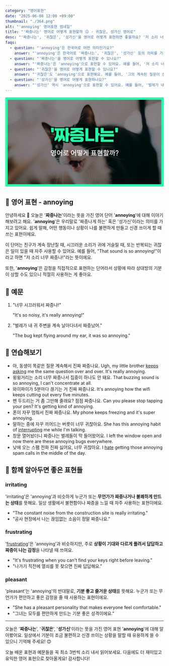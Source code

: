 ```yaml
---
category: "영어표현"
date: "2025-06-08 12:00 +09:00"
thumbnail: "./364.png"
alt: "'annoying' 영어표현 썸네일"
title: "'짜증나는' 영어로 어떻게 표현할까 😖 - 귀찮은, 성가신 영어로"
desc: "'짜증나는', '귀찮은', '성가신'을 영어로 어떻게 표현하면 좋을까요? '저 소리 너무 짜증나!', '그의 계속된 질문이 성가셔.' 등을 영어로 표현하는 법을 배워봅시다. 다양한 예문을 통해서 연습하고 본인의 표현으로 만들어 보세요."
faqs:
  - question: "'annoying'은 한국어로 어떤 의미인가요?"
    answer: "'annoying'은 한국어로 '짜증나는', '귀찮은', '성가신' 등의 의미를 가지고 있어요. 불편하거나 신경 쓰이는 상황에서 쓰는 표현이에요."
  - question: "'짜증나는'을 영어로 어떻게 표현할 수 있나요?"
    answer: "'짜증나는'은 'annoying'으로 표현할 수 있어요. 예를 들어, '저 소리 너무 짜증나!'는 'That sound is so annoying!'이라고 말해요."
  - question: "'귀찮은'을 영어로 어떻게 표현할 수 있나요?"
    answer: "'귀찮은'도 'annoying'으로 표현해요. 예를 들어, '그의 계속된 질문이 성가셔.'는 'His constant questions are annoying.'라고 해요."
  - question: "'성가신'을 영어로 어떻게 표현하나요?"
    answer: "'성가신' 역시 'annoying'으로 표현할 수 있어요. 예를 들어, '벌레가 내 귀 주변을 계속 날아다녀서 짜증났어.'는 'The bug kept flying around my ear, it was so annoying.'라고 말해요."
---
```


!['annoying' 영어표현](./364.png)

## 🌟 영어 표현 - annoying

안녕하세요 👋 오늘은 '**짜증나는**'이라는 뜻을 가진 영어 단어 '**annoying**'에 대해 이야기해보려고 해요. '**annoying**'은 우리말로 '짜증나게 하는' 혹은 '성가신'이라는 의미를 가지고 있어요. 쉽게 말해, 어떤 행동이나 상황이 나를 불편하게 만들고 신경 쓰이게 할 때 쓰는 표현이에요.

이 단어는 친구가 계속 장난칠 때, 시끄러운 소리가 귀에 거슬릴 때, 또는 반복되는 귀찮은 일이 있을 때 자주 사용할 수 있어요. 예를 들어, "That sound is so annoying!"이라고 하면 "저 소리 너무 짜증나!"라는 뜻이에요.

또한, '**annoying**'은 감정을 직접적으로 표현하는 단어라서 상황에 따라 상대방의 기분이 상할 수도 있으니 적절히 사용하는 게 좋아요.

## 📖 예문

1. "너무 시끄러워서 짜증나!"

   "It's so noisy, it's really annoying!"

2. "벌레가 내 귀 주변을 계속 날아다녀서 짜증났어."

   "The bug kept flying around my ear, it was so annoying."

## 💬 연습해보기

<ul data-interactive-list>

  <li data-interactive-item>
    <span data-toggler>아, 동생이 똑같은 질문 계속해서 진짜 짜증나요.</span>
    <span data-answer>Ugh, my little brother <a href="/blog/in-english/291.keep-ing/">keeps asking</a> me the same question over and over. It's really annoying.</span>
  </li>

  <li data-interactive-item>
    <span data-toggler>윙윙거리는 소리 너무 짜증나서 집중이 하나도 안 돼요.</span>
    <span data-answer>That buzzing sound is so annoying, I can't concentrate at all.</span>
  </li>

  <li data-interactive-item>
    <span data-toggler>와이파이가 5분마다 끊기는 거 진짜 짜증나요.</span>
    <span data-answer>It's annoying how the wifi keeps cutting out every five minutes.</span>
  </li>

  <li data-interactive-item>
    <span data-toggler>펜 두드리는 거 좀 그만해 줄래요? 점점 짜증나요.</span>
    <span data-answer>Can you please stop tapping your pen? It's getting kind of annoying.</span>
  </li>

  <li data-interactive-item>
    <span data-toggler>폰이 자꾸 멈춰서 진짜 짜증나요.</span>
    <span data-answer>My phone keeps freezing and it's super annoying.</span>
  </li>

  <li data-interactive-item>
    <span data-toggler>말하는 중에 자꾸 끼어드는 버릇이 너무 귀찮아요.</span>
    <span data-answer>She has this annoying habit of <a href="/blog/in-english/382.interrupt/">interrupting</a> me while I'm talking.</span>
  </li>

  <li data-interactive-item>
    <span data-toggler>창문 열어놨더니 짜증나는 벌레들이 막 들어왔어요.</span>
    <span data-answer>I left the window open and now there are these annoying bugs everywhere.</span>
  </li>

  <li data-interactive-item>
    <span data-toggler>낮에 오는 스팸 전화 진짜 싫어요, 너무 귀찮아요.</span>
    <span data-answer>I <a href="/blog/in-english/392.hate/">hate</a> getting those annoying spam calls in the middle of the day.</span>
  </li>

</ul>

## 🤝 함께 알아두면 좋은 표현들

### irritating

'irritating'은 'annoying'과 비슷하게 누군가 또는 **무언가가 짜증나거나 불쾌하게 만드는 상태**를 뜻해요. 일상 생활에서 불편함이나 짜증을 느낄 때 자주 사용하는 표현이에요.

- "The constant noise from the construction site is really irritating."
- "공사 현장에서 나는 끊임없는 소음이 정말 짜증나요."

### frustrating

'[frustrating](/blog/in-english/378.frustrating/)'은 'annoying'과 비슷하지만, 주로 **상황이 기대와 다르게 풀려서 답답하고 짜증이 나는 감정**을 나타낼 때 쓰여요.

- "It's frustrating when you can't find your keys right before leaving."
- "나가기 직전에 열쇠를 못 찾으면 진짜 답답해요."

### pleasant

'pleasant'는 'annoying'의 반대말로, **기분 좋고 즐거운 상태**를 뜻해요. 누군가 또는 무언가가 편안하고 좋은 감정을 줄 때 사용하는 표현이에요.

- "She has a pleasant personality that makes everyone feel comfortable."
- "그녀는 모두를 편안하게 만드는 기분 좋은 성격이에요."

---

오늘은 '**짜증나는**', '**귀찮은**', '**성가신**'이라는 뜻을 가진 영어 표현 '**annoying**'에 대해 알아봤어요. 일상에서 기분이 조금 불편하고 신경 쓰이는 상황을 말할 때 유용하게 쓸 수 있으니 기억해 주세요! 😊

오늘 배운 표현과 예문들을 꼭 최소 3번씩 소리 내서 읽어보세요. 다음에도 더 재미있고 유익한 영어 표현으로 찾아올게요! 감사합니다!
